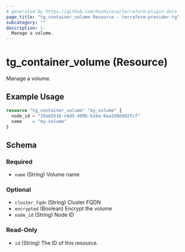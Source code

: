 ```yaml
---
# generated by https://github.com/hashicorp/terraform-plugin-docs
page_title: "tg_container_volume Resource - terraform-provider-tg"
subcategory: ""
description: |-
  Manage a volume.
---
```


# tg_container_volume (Resource)

Manage a volume.

## Example Usage

```terraform
resource "tg_container_volume" "my_volume" {
  node_id = "35ee5516-c6d5-409b-b1ba-6aa2d0dd92fcf"
  name    = "my-volume"
}
```

<!-- schema generated by tfplugindocs -->
## Schema

### Required

- `name` (String) Volume name

### Optional

- `cluster_fqdn` (String) Cluster FQDN
- `encrypted` (Boolean) Encrypt the volume
- `node_id` (String) Node ID

### Read-Only

- `id` (String) The ID of this resource.
